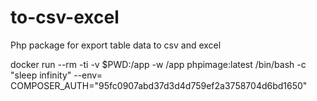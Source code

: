 # to-csv-excel
Php package for export table data to csv and excel

docker run --rm -ti -v $PWD:/app -w /app phpimage:latest /bin/bash -c "sleep infinity" --env= COMPOSER_AUTH="95fc0907abd37d3d4d759ef2a3758704d6bd1650"